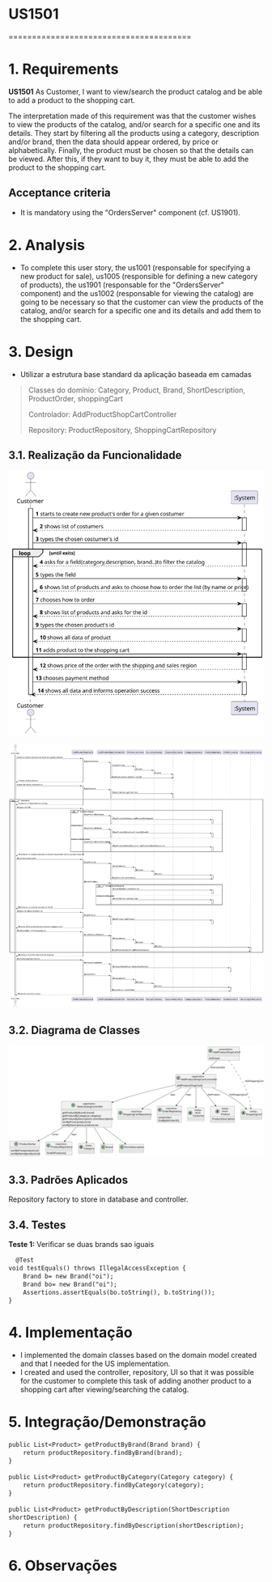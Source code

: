 # US1501
=======================================

# 1. Requirements

**US1501** As Customer, I want to view/search the product catalog and be able to add a product to the shopping cart.

The interpretation made of this requirement was that the customer wishes to view the products of the catalog, and/or search 
for a specific one and its details.
They start by filtering all the products using a category, description and/or brand, then the data should appear ordered,
by price or alphabetically. Finally, the product must be chosen so that the details can be viewed.
After this, if they want to buy it, they must be able to add the product to the shopping cart.

## Acceptance criteria
* It is mandatory using the "OrdersServer" component (cf. US1901).


# 2. Analysis
* To complete this user story, the us1001 (responsable for specifying a new product for sale), us1005 (responsible for 
defining a new category of products), the  us1901 (responsable for the "OrdersServer" component) and the  us1002 (responsable for 
viewing the catalog) are going to be necessary so that the customer can view the products of the catalog, 
and/or search for a specific one and its details and add them to the shopping cart.


# 3. Design
* Utilizar a estrutura base standard da aplicação baseada em camadas 

>   Classes do domínio: Category, Product, Brand, ShortDescription, ProductOrder, shoppingCart
>
>   Controlador: AddProductShopCartController
>
>   Repository:  ProductRepository, ShoppingCartRepository

## 3.1. Realização da Funcionalidade
![SSD](US1501_SSD.svg)

![SD](US1501_SD.svg)

## 3.2. Diagrama de Classes
![CD](US1501_CD.svg)

## 3.3. Padrões Aplicados

Repository factory to store in database and controller.

## 3.4. Testes
**Teste 1:** Verificar se duas brands sao iguais

	  @Test
    void testEquals() throws IllegalAccessException {
        Brand b= new Brand("oi");
        Brand bo= new Brand("oi");
        Assertions.assertEquals(bo.toString(), b.toString());
    }

# 4. Implementação

* I implemented the domain classes based on the domain model created and that I needed for the US implementation.
* I created and used the controller, repository, UI  so that it was possible for the customer to complete this
  task of adding another product to a shopping cart after viewing/searching the catalog.

# 5. Integração/Demonstração

    public List<Product> getProductByBrand(Brand brand) {
        return productRepository.findByBrand(brand);
    }

    public List<Product> getProductByCategory(Category category) {
        return productRepository.findByCategory(category);
    }

    public List<Product> getProductByDescription(ShortDescription shortDescription) {
        return productRepository.findByDescription(shortDescription);
    }
# 6. Observações



